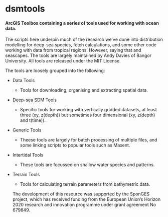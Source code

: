 # dsmtools
#### ArcGIS Toolbox containing a series of tools used for working with ocean data.

The scripts here underpin much of the research we've done into distribution modelling for deep-sea species, fetch calculations, and some other code working with data from tropical regions. However, saying that and seascapes. The tools are largely maintained by Andy Davies of Bangor University. All tools are released under the MIT License.

The tools are loosely grouped into the following:

* Data Tools
  * Tools for downloading, organising and extracting spatial data.

* Deep-sea SDM Tools
  * Specific tools for working with vertically gridded datasets, at least three (xy, z(depth)) but sometimes four dimensional (xy, z(depth) and t(time)).

* Generic Tools
  * Theese tools are largely for batch processing of multiple files, and some linking scripts to popular tools such as Maxent.

* Intertidal Tools
  * These tools are focussed on shallow water species and patterns.

* Terrain Tools
  * Tools for calculating terrain parameters from bathymetric data.

  The development of this resource was supported by the SponGES project, which has received funding from the European Union’s Horizon 2020 research and innovation programme under grant agreement No 679849.
